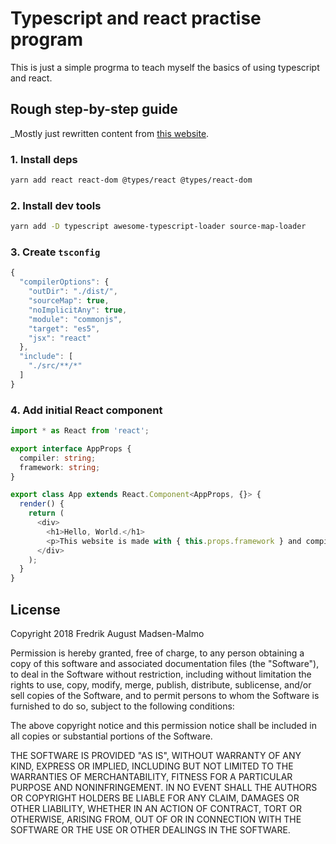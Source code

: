# Typescript and react practise program

This is just a simple progrma to teach myself the basics of using typescript and
react.

## Rough step-by-step guide

_Mostly just rewritten content from [this
website](https://www.typescriptlang.org/docs/handbook/react-&-webpack.html).

### 1. Install deps
```bash
yarn add react react-dom @types/react @types/react-dom
```

### 2. Install dev tools
```bash
yarn add -D typescript awesome-typescript-loader source-map-loader
```

### 3. Create `tsconfig`
```javascript
{
  "compilerOptions": {
    "outDir": "./dist/",
    "sourceMap": true,
    "noImplicitAny": true,
    "module": "commonjs",
    "target": "es5",
    "jsx": "react"
  },
  "include": [
    "./src/**/*"
  ]
}
```

### 4. Add initial React component
```typescript
import * as React from 'react';

export interface AppProps {
  compiler: string;
  framework: string;
}

export class App extends React.Component<AppProps, {}> {
  render() {
    return (
      <div>
        <h1>Hello, World.</h1>
        <p>This website is made with { this.props.framework } and compiled with { this.props.compiler }.</p>
      </div>
    );
  }
}
```

## License

Copyright 2018 Fredrik August Madsen-Malmo

Permission is hereby granted, free of charge, to any person obtaining a copy of this software and associated documentation files (the "Software"), to deal in the Software without restriction, including without limitation the rights to use, copy, modify, merge, publish, distribute, sublicense, and/or sell copies of the Software, and to permit persons to whom the Software is furnished to do so, subject to the following conditions:

The above copyright notice and this permission notice shall be included in all copies or substantial portions of the Software.

THE SOFTWARE IS PROVIDED "AS IS", WITHOUT WARRANTY OF ANY KIND, EXPRESS OR IMPLIED, INCLUDING BUT NOT LIMITED TO THE WARRANTIES OF MERCHANTABILITY, FITNESS FOR A PARTICULAR PURPOSE AND NONINFRINGEMENT. IN NO EVENT SHALL THE AUTHORS OR COPYRIGHT HOLDERS BE LIABLE FOR ANY CLAIM, DAMAGES OR OTHER LIABILITY, WHETHER IN AN ACTION OF CONTRACT, TORT OR OTHERWISE, ARISING FROM, OUT OF OR IN CONNECTION WITH THE SOFTWARE OR THE USE OR OTHER DEALINGS IN THE SOFTWARE.
